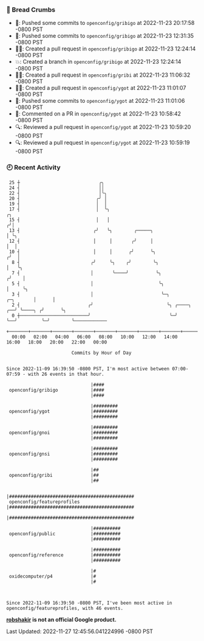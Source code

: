 ### 🍞 Bread Crumbs

 * 🚢: Pushed some commits to `openconfig/gribigo` at 2022-11-23 20:17:58 -0800 PST
 * 🚢: Pushed some commits to `openconfig/gribigo` at 2022-11-23 12:31:35 -0800 PST
 * ✍🏼: Created a pull request in `openconfig/gribigo` at 2022-11-23 12:24:14 -0800 PST
 * 💥: Created a branch in `openconfig/gribigo` at 2022-11-23 12:24:14 -0800 PST
 * ✍🏼: Created a pull request in `openconfig/gribi` at 2022-11-23 11:06:32 -0800 PST
 * ✍🏼: Created a pull request in `openconfig/ygot` at 2022-11-23 11:01:07 -0800 PST
 * 🚢: Pushed some commits to `openconfig/ygot` at 2022-11-23 11:01:06 -0800 PST
 * 💬: Commented on a PR in  `openconfig/ygot` at 2022-11-23 10:58:42 -0800 PST
 * 🔍: Reviewed a pull request in  `openconfig/ygot` at 2022-11-23 10:59:20 -0800 PST
 * 🔍: Reviewed a pull request in  `openconfig/ygot` at 2022-11-23 10:59:19 -0800 PST

### 🕘 Recent Activity
```
 25 ┼                             ╭╮
 24 ┤                             ││
 22 ┤                             │╰╮
 20 ┤                            ╭╯ │
 19 ┤                            │  │
 17 ┤                            │  ╰╮                                                ╭╮
 15 ┤                            │   │                                               ╭╯│
 13 ┤                           ╭╯   ╰╮        ╭─────╮                               │ ╰╮
 12 ┤                           │     │       ╭╯     │                               │  │
 10 ┤                           │     │      ╭╯      ╰╮                             ╭╯  │
  8 ┤                          ╭╯     ╰╮    ╭╯        ╰╮                            │   ╰╮
  7 ┤                          │       ╰────╯          ╰╮                          ╭╯    │
  5 ┤                          │                        ╰╮                         │     ╰╮
  3 ┤                          │                         ╰─╮             ╭─╮       │      │
  2 ┤                         ╭╯                           ╰╮ ╭────╮  ╭──╯ ╰────╮ ╭╯      ╰╮
  0 ┼─────────────────────────╯                             ╰─╯    ╰──╯         ╰─╯        ╰────────────
    +───────+───────+───────+───────+───────+───────+───────+───────+───────+───────+───────+───────+────
  00:00   02:00   04:00   06:00   08:00   10:00   12:00   14:00   16:00   18:00   20:00   22:00   00:00   

						Commits by Hour of Day


Since 2022-11-09 16:39:50 -0800 PST, I'm most active between 07:00-07:59 - with 26 events in that hour.

```



```
                               |####
 openconfig/gribigo            |####
                               |####

                               |#########
 openconfig/ygot               |#########
                               |#########

                               |#########
 openconfig/gnoi               |#########
                               |#########

                               |#########
 openconfig/gnsi               |#########
                               |#########

                               |##
 openconfig/gribi              |##
                               |##

                               |##############################################
 openconfig/featureprofiles    |##############################################
                               |##############################################

                               |##########
 openconfig/public             |##########
                               |##########

                               |##########
 openconfig/reference          |##########
                               |##########

                               |#
 oxidecomputer/p4              |#
                               |#



Since 2022-11-09 16:39:50 -0800 PST, I've been most active in openconfig/featureprofiles, with 46 events.

```
**[robshakir](mailto:robjs@google.com) is not an official Google product.**  


Last Updated: 2022-11-27 12:45:56.041224996 -0800 PST
